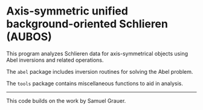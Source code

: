 # Axis-symmetric unified background-oriented Schlieren (AUBOS) 

This program analyzes Schlieren data for axis-symmetrical objects using Abel inversions and related operations.

The `abel` package includes inversion routines for solving the Abel problem. 

The `tools` package contains miscellaneous functions to aid in analysis. 

--------

This code builds on the work by Samuel Grauer.
